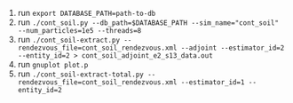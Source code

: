 1. run `export DATABASE_PATH=path-to-db`
2. run `./cont_soil.py --db_path=$DATABASE_PATH --sim_name="cont_soil" --num_particles=1e5 --threads=8`
3. run `./cont_soil-extract.py --rendezvous_file=cont_soil_rendezvous.xml --adjoint --estimator_id=2 --entity_id=2 > cont_soil_adjoint_e2_s13_data.out`
4. run `gnuplot plot.p`
5. run `./cont_soil-extract-total.py --rendezvous_file=cont_soil_rendezvous.xml --estimator_id=1 --entity_id=2`